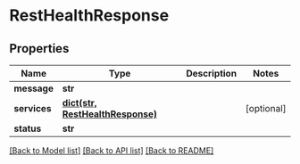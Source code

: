 # RestHealthResponse

## Properties
Name | Type | Description | Notes
------------ | ------------- | ------------- | -------------
**message** | **str** |  | 
**services** | [**dict(str, RestHealthResponse)**](RestHealthResponse.md) |  | [optional] 
**status** | **str** |  | 

[[Back to Model list]](../README.md#documentation-for-models) [[Back to API list]](../README.md#documentation-for-api-endpoints) [[Back to README]](../README.md)



